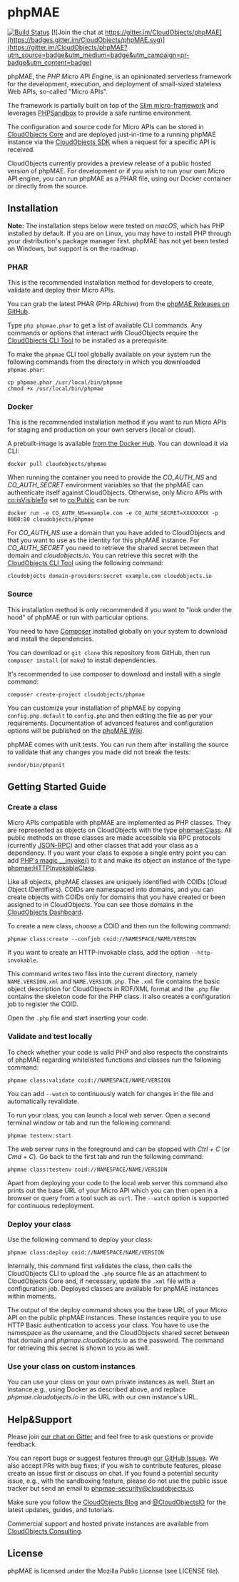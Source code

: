 # phpMAE

[![Build Status](https://travis-ci.org/CloudObjects/phpMAE.svg?branch=master)](https://travis-ci.org/CloudObjects/phpMAE) [![Join the chat at https://gitter.im/CloudObjects/phpMAE](https://badges.gitter.im/CloudObjects/phpMAE.svg)](https://gitter.im/CloudObjects/phpMAE?utm_source=badge&utm_medium=badge&utm_campaign=pr-badge&utm_content=badge)

phpMAE, the *PHP* *M*icro *A*PI *E*ngine, is an opinionated serverless framework for the development, execution, and deployment of small-sized stateless Web APIs, so-called "Micro APIs".

The framework is partially built on top of the [Slim micro-framework](https://www.slimframework.com/) and leverages [PHPSandbox](https://phpsandbox.org/) to provide a safe runtime environment.

The configuration and source code for Micro APIs can be stored in [CloudObjects Core](https://cloudobjects.io/) and are deployed just-in-time to a running phpMAE instance via the [CloudObjects SDK](https://github.com/CloudObjects/CloudObjects-PHP-SDK) when a request for a specific API is received.

CloudObjects currently provides a preview release of a public hosted version of phpMAE. For development or if you wish to run your own Micro API engine, you can run phpMAE as a PHAR file, using our Docker container or directly from the source.

## Installation

**Note:** The installation steps below were tested on _macOS_, which has PHP installed by default. If you are on Linux, you may have to install PHP through your distribution's package manager first. phpMAE has not yet been tested on Windows, but support is on the roadmap.

### PHAR

This is the recommended installation method for developers to create, validate and deploy their Micro APIs.

You can grab the latest PHAR (PHp ARchive) from the [phpMAE Releases on GitHub](https://github.com/CloudObjects/phpMAE/releases).

Type `php phpmae.phar` to get a list of available CLI commands. Any commands or options that interact with CloudObjects require the [CloudObjects CLI Tool](https://cloudobjects.io/clitool) to be installed as a prerequisite.

To make the `phpmae` CLI tool globally available on your system run the following commands from the directory in which you downloaded `phpmae.phar`:

    cp phpmae.phar /usr/local/bin/phpmae
    chmod +x /usr/local/bin/phpmae

### Docker

This is the recommended installation method if you want to run Micro APIs for staging and production on your own servers (local or cloud).

A prebuilt-image is available [from the Docker Hub](https://hub.docker.com/r/cloudobjects/phpmae/). You can download it via CLI:

    docker pull cloudobjects/phpmae

When running the container you need to provide the _CO_AUTH_NS_ and _CO_AUTH_SECRET_ environment variables so that the phpMAE can authenticate itself against CloudObjects. Otherwise, only Micro APIs with [co:isVisibleTo](https://cloudobjects.io/cloudobjects.io/isVisibleTo) set to [co:Public](https://cloudobjects.io/cloudobjects.io/Public) can be run:

    docker run -e CO_AUTH_NS=example.com -e CO_AUTH_SECRET=XXXXXXXX -p 8080:80 cloudobjects/phpmae

For _CO_AUTH_NS_ use a domain that you have added to CloudObjects and that you want to use as the identity for this phpMAE instance. For _CO_AUTH_SECRET_ you need to retrieve the shared secret between that domain and _cloudobjects.io_. You can retrieve this secret with the [CloudObjects CLI Tool](https://cloudobjects.io/clitool) using the following command:

    cloudobjects domain-providers:secret example.com cloudobjects.io

### Source

This installation method is only recommended if you want to "look under the hood" of phpMAE or run with particular options.

You need to have [Composer](https://getcomposer.org) installed globally on your system to download and install the dependencies.

You can download or `git clone` this repository from GitHub, then run `composer install` (or `make`) to install dependencies.

It's recommended to use composer to download and install with a single command:

    composer create-project cloudobjects/phpmae

You can customize your installation of phpMAE by copying `config.php.default` to `config.php` and then editing the file as per your requirements. Documentation of advanced features and configuration options will be published on the [phpMAE Wiki](https://github.com/CloudObjects/phpMAE/wiki).

phpMAE comes with unit tests. You can run them after installing the source to validate that any changes you made did not break the tests:

    vendor/bin/phpunit

## Getting Started Guide

### Create a class

Micro APIs compatible with phpMAE are implemented as PHP classes. They are represented as objects on CloudObjects with the type [phpmae:Class](https://cloudobjects.io/phpmae.cloudobjects.io/Class). All public methods on these classes are made accessible via RPC protocols (currently [JSON-RPC](https://www.jsonrpc.org/specification)) and other classes that add your class as a dependency. If you want your class to expose a single entry point you can add [PHP's magic __invoke()](https://secure.php.net/manual/en/language.oop5.magic.php#object.invoke) to it and make its object an instance of the type [phpmae:HTTPInvokableClass](https://cloudobjects.io/phpmae.cloudobjects.io/HTTPInvokableClass).

Like all objects, phpMAE classes are uniquely identified with COIDs (*C*loud *O*bject *ID*entifiers). COIDs are namespaced into domains, and you can create objects with COIDs only for domains that you have created or been assigned to in CloudObjects. You can see those domains in the [CloudObjects Dashboard](https://cloudobjects.io/dashboard).

To create a new class, choose a COID and then run the following command:

    phpmae class:create --confjob coid://NAMESPACE/NAME/VERSION

If you want to create an HTTP-invokable class, add the option `--http-invokable`.

This command writes two files into the current directory, namely `NAME.VERSION.xml` and `NAME.VERSION.php`. The `.xml` file contains the basic object description for CloudObjects in RDF/XML format and the `.php` file contains the skeleton code for the PHP class. It also creates a configuration job to register the COID.

Open the `.php` file and start inserting your code.

### Validate and test locally

To check whether your code is valid PHP and also respects the constraints of phpMAE regarding whitelisted functions and classes run the following command:

    phpmae class:validate coid://NAMESPACE/NAME/VERSION

You can add `--watch` to continuously watch for changes in the file and automatically revalidate.

To run your class, you can launch a local web server. Open a second terminal window or tab and run the following command:

    phpmae testenv:start

The web server runs in the foreground and can be stopped with _Ctrl + C_ (or _Cmd + C_). Go back to the first tab and run the following command:

    phpmae class:testenv coid://NAMESPACE/NAME/VERSION

Apart from deploying your code to the local web server this command also prints out the base URL of your Micro API which you can then open in a browser or query from a tool such as `curl`. The `--watch` option is supported for continuous redeployment.

### Deploy your class

Use the following command to deploy your class:

    phpmae class:deploy coid://NAMESPACE/NAME/VERSION

Internally, this command first validates the class, then calls the CloudObjects CLI to upload the `.php` source file as an attachment to CloudObjects Core and, if necessary, update the `.xml` file with a configuration job. Deployed classes are available for phpMAE instances within moments.

The output of the deploy command shows you the base URL of your Micro API on the public phpMAE instances. These instances require you to use HTTP Basic authentication to access your class. You have to use the namespace as the username, and the CloudObjects shared secret between that domain and _phpmae.cloudobjects.io_ as the password. The command for retrieving this secret is shown to you as well.

### Use your class on custom instances

You can use your class on your own private instances as well. Start an instance,e.g., using Docker as described above, and replace _phpmae.cloudobjects.io_ in the URL with our own instance's URL.

## Help&Support

Please join [our chat on Gitter](https://gitter.im/CloudObjects/phpMAE) and feel free to ask questions or provide feedback.

You can report bugs or suggest features through [our GitHub Issues](https://github.com/CloudObjects/phpMAE/issues). We also accept PRs with bug fixes; if you wish to contribute features, please create an issue first or discuss on chat. If you found a potential security issue, e.g., with the sandboxing feature, please do not use the public issue tracker but send an email to phpmae-security@cloudobjects.io.

Make sure you follow the [CloudObjects Blog](https://blog.cloudobjects.io/) and [@CloudObjectsIO](https://twitter.com/CloudObjectsIO) for the latest updates, guides, and tutorials.

Commercial support and hosted private instances are available from [CloudObjects Consulting](https://cloudobjects.io/consulting).

## License

phpMAE is licensed under the Mozilla Public License (see LICENSE file).
